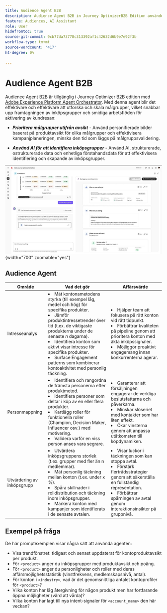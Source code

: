 ```yaml
---
title: Audience Agent B2B
description: Audience Agent B2B in Journey OptimizerB2B Edition använder intentanalys och personmappning för att skapa inköpsgrupper och snabba upp arbetsflödena för B2B-marknadsföring.
feature: Audiences, AI Assistant
role: User
hidefromtoc: true
source-git-commit: 9cb77da73778c313392af1c42632d6b9e7e92f3b
workflow-type: tm+mt
source-wordcount: '417'
ht-degree: 0%

---
```


# Audience Agent B2B

Audience Agent B2B är tillgänglig i Journey Optimizer B2B edition med [Adobe Experience Platform Agent Orchestrator](https://experienceleague.adobe.com/sv/docs/experience-cloud-ai/experience-cloud-ai/agents/agent-orchestrator). Med denna agent blir det effektivare och effektivare att utforska och skala målgrupper, vilket snabbar upp framtagningen av inköpsgrupper och smidiga arbetsflöden för aktivering av kundresan:

* **_Prioritera målgrupper utifrån avsikt_** - Använd personifierade bilder baserat på produktavsikt för olika målgrupper och effektivisera kampanjplaneringen, minska den tid som läggs på målgruppsvalidering.

* **_Använd AI för att identifiera inköpsgrupper_** - Använd AI, strukturerade, ostrukturerade data och enhetliga förstahandsdata för att effektivisera identifiering och skapande av inköpsgrupper.

![Audience Agent B2B i helsidesläge](./assets/audience-agent-full.png){width="700" zoomable="yes"}

## Audience Agent

| Område | Vad det gör | Affärsvärde |
| ---- | ------------ | -------------- |
| Intresseanalys | <li> Mät kontonametodens styrka (till exempel låg, medel och hög) för specifika produkter. <li>Jämför produktintressetrender över tid (t.ex. de viktigaste produkterna under de senaste _n_ dagarna). <li>Identifiera konton som aktivt visar intresse för specifika produkter. <li>Surface Engagement patterns som kombinerar kontoaktivitet med personlig täckning. | <li>Hjälper team att fokusera på rätt konton vid rätt tidpunkt. <li>Förbättrar kvaliteten på pipeline genom att prioritera konton med äkta inköpssignaler. <li>Möjliggör proaktivt engagemang innan konkurrenterna agerar. |
| Personmappning | <li>Identifiera och rangordna de främsta personerna efter produktmetod. <li>Identifiera personer som deltar i köp av en eller flera produkter. <li>Kartlägg roller för funktionella roller (Champion, Decision Maker, Influencer osv.) med motivering. <li>Validera varför en viss person anses vara segrare. | <li>Garanterar att försäljningen engagerar de verkliga beslutsfattarna och påverkarna. <li>Minskar slöseriet med kontakter som har liten effekt. <li>Ökar vinsterna genom att anpassa utåtkomsten till köpdynamiken. |
| Utvärdering av inköpsgrupp | <li>Utvärdera inköpsgruppens storlek (t.ex. grupper med fler än n medlemmar). <li>Mät personlig täckning mellan konton (t.ex. under x %). <li>Spåra skillnader i rolldistribution och täckning inom inköpsgrupper. <li>Markera konton med kampanjer som identifierats i de senaste avtalen. | <li>Visar luckor i täckningen som kan stoppa avtal. <li>Förstärk flertrådsstrategier genom att säkerställa en fullständig representation. <li>Förbättrar spårningen av avtal genom interaktionsinsikter på gruppnivå. |

## Exempel på fråga

De här promptexemplen visar några sätt att använda agenten:

* Visa trendfönstret: tidigast och senast uppdaterat för kontoproduktavsikt per produkt.
* För `<product>` anger du inköpsgrupper med produktavsikt och poäng.
* För `<product>` anger du personligheter och roller med deras affärsmöjlighetsstatistik (vinstfrekvens, medlemskapsnivå, antal).
* För konton i `<industry>`, vad är det genomsnittliga antalet kontoprofiler för `<product>`?
* Vilka konton har låg återgivning för någon produkt men har fortfarande öppna möjligheter (värd att vårda)?
* Vilka konton har lagt till nya intent-signaler för `<account_name>` den här veckan?
